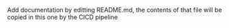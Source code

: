 Add documentation by editting README.md, the contents of that file will be copied in this one by the CICD pipeline 
